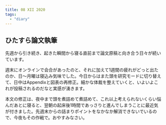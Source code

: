 ```yaml
---
title: 08 XII 2020
tags:
  - "diary"
---
```


<!--more-->

## ひたすら論文執筆

先週から引き続き、起きた瞬間から寝る直前まで論文原稿と向き合う日々が続いています。

週末にオンラインで会合があったのと、それに加えて1週間の疲れがどっと出たのか、日〜月曜は寝込み気味でした。今日からはまた頭を研究モードに切り替えて、日中はAppendixと図表の再修正。細かな体裁を整えていくと、いよいよこれが投稿されるのだなと実感が湧きます。

本文の修正は、夜中まで頭を煮詰めて煮詰めて、これ以上考えられないくらい悩んだあとに寝ると、翌朝の起床後1時間であっさりと進んでしまうことに最近気が付きました。先週末からの詰まりポイントをなかなか解消できないでいるので、今夜もその作戦で。おやすみなさい。
